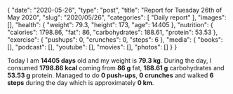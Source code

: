 {
    "date": "2020-05-26",
    "type": "post",
    "title": "Report for Tuesday 26th of May 2020",
    "slug": "2020\/05\/26",
    "categories": [
        "Daily report"
    ],
    "images": [],
    "health": {
        "weight": 79.3,
        "height": 173,
        "age": 14405
    },
    "nutrition": {
        "calories": 1798.86,
        "fat": 86,
        "carbohydrates": 188.61,
        "protein": 53.53
    },
    "exercise": {
        "pushups": 0,
        "crunches": 0,
        "steps": 6
    },
    "media": {
        "books": [],
        "podcast": [],
        "youtube": [],
        "movies": [],
        "photos": []
    }
}

Today I am <strong>14405 days</strong> old and my weight is <strong>79.3 kg</strong>. During the day, I consumed <strong>1798.86 kcal</strong> coming from <strong>86 g</strong> fat, <strong>188.61 g</strong> carbohydrates and <strong>53.53 g</strong> protein. Managed to do <strong>0 push-ups</strong>, <strong>0 crunches</strong> and walked <strong>6 steps</strong> during the day which is approximately <strong>0 km</strong>.